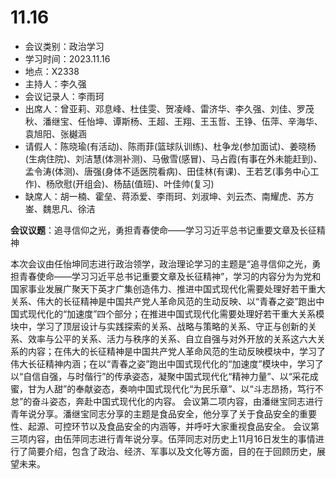 # 11.16

* 会议类别：政治学习
* 学习时间：2023.11.16
* 地点：X2338
* 主持人：李久强
* 会议记录人：李雨珂
* 出席人：曾亚莉、邓息峰、杜佳雯、贺凌峰、雷济华、李久强、刘佳、罗茂秋、潘继宝、任怡坤、谭斯杨、王超、王翔、王玉哲、王铮、伍萍、辛海华、袁旭阳、张樾涵
* 请假人：陈晓瑜(有活动)、陈雨菲(篮球队训练)、杜争龙(参加面试)、姜晓杨(生病住院)、刘洁慧(体测补测)、马傲雪(感冒)、马占霞(有事在外未能赶到)、孟令涛(体测)、唐强(身体不适医院看病)、田佳林(有课)、王若艺(事务中心工作)、杨欣慰(开组会)、杨喆(值班)、叶佳帅(复习)
* 缺席人：胡一楠、霍垒、蒋添爱、李雨珂、刘淑坤、刘云杰、南耀虎、苏方崟、魏思凡、徐洁

**会议议题**：追寻信仰之光，勇担青春使命——学习习近平总书记重要文章及长征精神

本次会议由任怡坤同志进行政治领学，政治理论学习的主题是“追寻信仰之光，勇担青春使命——学习习近平总书记重要文章及长征精神”，学习的内容分为为党和国家事业发展广聚天下英才广集创造伟力、推进中国式现代化需要处理好若干重大关系、伟大的长征精神是中国共产党人革命风范的生动反映、以“青春之姿”跑出中国式现代化的“加速度”四个部分；在推进中国式现代化需要处理好若干重大关系模块中，学习了顶层设计与实践探索的关系、战略与策略的关系、守正与创新的关系、效率与公平的关系、活力与秩序的关系、自立自强与对外开放的关系这六大关系的内容；在伟大的长征精神是中国共产党人革命风范的生动反映模块中，学习了伟大长征精神内涵；在以“青春之姿”跑出中国式现代化的“加速度”模块中，学习了以“自信自强，与时偕行”的传承姿态，凝聚中国式现代化“精神力量”、以“采花成蜜，甘为人甜”的奉献姿态，奏响中国式现代化“为民乐章”、以“斗志昂扬，笃行不怠”的奋斗姿态，奔赴中国式现代化的内容。
会议第二项内容，由潘继宝同志进行青年说分享。潘继宝同志分享的主题是食品安全，他分享了关于食品安全的重要性、起源、可控环节以及食品安全的内涵等，并呼吁大家重视食品安全。
会议第三项内容，由伍萍同志进行青年说分享。伍萍同志对历史上11月16日发生的事情进行了简要介绍，包含了政治、经济、军事以及文化等方面，目的在于回顾历史，展望未来。
